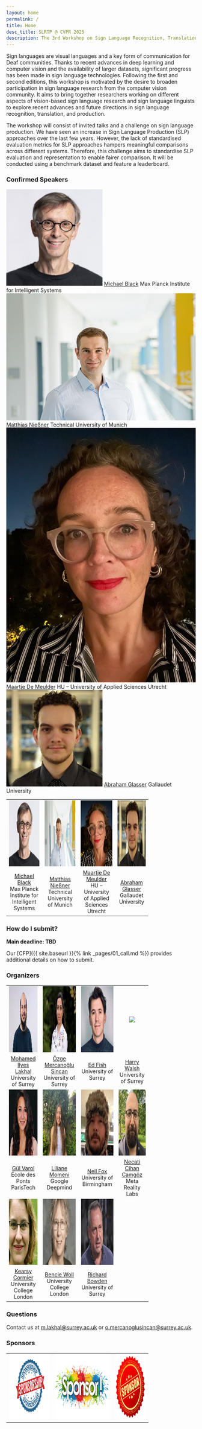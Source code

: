 ```yaml
---
layout: home
permalink: /
title: Home
desc_title: SLRTP @ CVPR 2025
description: The 3rd Workshop on Sign Language Recognition, Translation and Production
---
```


Sign languages are visual languages and a key form of communication for Deaf communities. Thanks to recent advances in deep learning and computer vision and the availability of larger datasets, significant progress has been made in sign language technologies. Following the first and second editions, this workshop is motivated by the desire to broaden participation in sign language research from the computer vision community. It aims to bring together researchers working on different aspects of vision-based sign language research and sign language linguists to explore recent advances and future directions in sign language recognition, translation, and production.

The workshop will consist of invited talks and a challenge on sign language production. We have seen an increase in Sign Language Production (SLP) approaches over the last few
years. However, the lack of standardised evaluation metrics for SLP approaches hampers meaningful comparisons across different systems. Therefore, this challenge aims to standardise SLP evaluation and representation to enable fairer comparison. It will be conducted using a benchmark dataset and feature a leaderboard.

### Confirmed Speakers

<div class="users-cards">
  <div class="user-card">
    <img src="assets/img/speaker_Michael_Black.jpg" class="user-image" alt="Michael Black">
    <a class="user-name" href="https://ps.is.mpg.de/person/black">Michael Black</a>
    <span>Max Planck Institute for Intelligent Systems</span>
  </div>
  <div class="user-card">
    <img src="assets/img/speaker_Matthias_Niessner.jpg" class="user-image" alt="Matthias Nießner">
    <a class="user-name" href="https://www.niessnerlab.org/index.html">Matthias Nießner</a>
    <span>Technical University of Munich</span>
  </div>
  <div class="user-detail">
    <img src="assets/img/speaker_MaartjeDeMeulder.jpg" class="user-image" alt="Maartje De Meulder">
    <a class="user-name" href="https://maartjedemeulder.be">Maartje De Meulder</a>
    <span>HU – University of Applied Sciences Utrecht</span>
  </div>
  <div class="user-card">
    <img src="assets/img/speaker_Abraham_Glasser.jpg" class="user-image" alt="Abraham Glasser">
    <a class="user-name" href="https://abrahamglasser.com">Abraham Glasser</a>
    <span>Gallaudet University</span>
  </div>
</div>


<table style="width:75%">
  <tr>
    <td style="text-align:center"><img src="assets/img/speaker_Michael_Black.jpg" height="175"></td>
    <td style="text-align:center"><img src="assets/img/speaker_Matthias_Niessner.jpg" height="175"></td>
    <td style="text-align:center"><img src="assets/img/speaker_MaartjeDeMeulder.jpg" height="175"></td>
    <td style="text-align:center"><img src="assets/img/speaker_Abraham_Glasser.jpg" height="175"></td>
  </tr>
  <tr>
  <td style="text-align:center"><a href="https://ps.is.mpg.de/person/black">Michael Black</a> <br> Max Planck Institute for Intelligent Systems</td>
    <td style="text-align:center"><a href="https://www.niessnerlab.org/index.html">Matthias Nießner</a> <br> Technical University of Munich</td>
    <td style="text-align:center"><a href="https://maartjedemeulder.be">Maartje De Meulder</a> <br> HU – University of Applied Sciences Utrecht</td>
    <td style="text-align:center"><a href="https://abrahamglasser.com">Abraham Glasser</a> <br> Gallaudet University</td>
  </tr>
</table>

### How do I submit?

**Main deadline: TBD**

Our [CFP]({{ site.baseurl }}{% link _pages/01_call.md %}) provides additional details on how to submit.

### Organizers

<table style="width:75%">
  <tr>
    <td style="text-align:center"><img src="assets/img/org_lakhal.jpg" height="175"></td>
    <td style="text-align:center"><img src="assets/img/org_sincan.jpeg" height="175"></td>
    <td style="text-align:center"><img src="assets/img/org_fish.jpeg" height="175"></td>
    <td style="text-align:center"><img src="assets/img/org_walsh.jpg" height="175"></td>
  </tr>
  <tr>
    <td style="text-align:center"><a href="https://mlakhal.github.io">Mohamed Ilyes Lakhal</a> <br> University of Surrey</td>
    <td style="text-align:center"><a href="https://scholar.google.com/citations?user=nACVfjYAAAAJ&hl=de">Özge Mercanoğlu Sincan</a> <br> University of Surrey</td>
    <td style="text-align:center"><a href="https://ed-fish.github.io">Ed Fish</a> <br> University of Surrey</td>
    <td style="text-align:center"><a href="https://scholar.google.com/citations?user=0H4urUIAAAAJ&hl=en">Harry Walsh</a> <br> University of Surrey</td>
  </tr>
  <tr>
  <td style="text-align:center"><img src="assets/img/org_varol.jpg" height="175"></td>
    <td style="text-align:center"><img src="assets/img/org_momeni.jpg" height="175"></td>
    <td style="text-align:center"><img src="assets/img/org_fox.jpg" height="175"></td>
    <td style="text-align:center"><img src="assets/img/org_Camgoz.jpg" height="175"></td>
  </tr>
  <tr>
    <td style="text-align:center"><a href="https://gulvarol.github.io">Gül Varol</a> <br> École des Ponts ParisTech</td>
    <td style="text-align:center"><a href="https://www.robots.ox.ac.uk/~liliane/">Liliane Momeni</a> <br> Google Deepmind</td>
    <td style="text-align:center"><a href="https://research.birmingham.ac.uk/en/persons/neil-fox">Neil Fox</a> <br> University of Birmingham</td>
    <td style="text-align:center"><a href="https://www.cihancamgoz.com">Necati Cihan Camgöz</a> <br> Meta Reality Labs</td>
  </tr>
  <tr>
    <td style="text-align:center"><img src="assets/img/org_cormier.jpg" height="175"></td>
    <td style="text-align:center"><img src="assets/img/org_woll.jpg" height="175"></td>
    <td style="text-align:center"><img src="assets/img/org_bowden.jpg" height="175"></td>
  </tr>
  <tr>
    <td style="text-align:center"><a href="https://sites.google.com/view/kearsy/">Kearsy Cormier</a> <br> University College London</td>
    <td style="text-align:center"><a href="https://profiles.ucl.ac.uk/7678-bencie-woll">Bencie Woll</a> <br> University College London</td>
    <td style="text-align:center"><a href="https://scholar.google.co.uk/citations?user=mvvgDvcAAAAJ&hl=en">Richard Bowden</a> <br> University of Surrey</td>
  </tr>
</table>

### Questions

Contact us at [m.lakhal@surrey.ac.uk](mailto:m.lakhal@surrey.ac.uk) or [o.mercanoglusincan@surrey.ac.uk](o.mercanoglusincan@surrey.ac.uk).

### Sponsors

<table style="width:75%">
  <tr>
    <td style="text-align:center"><img src="assets/img/sponsor1.png" height="175"></td>
    <td style="text-align:center"><img src="assets/img/sponsor2.jpg" height="175"></td>
    <td style="text-align:center"><img src="assets/img/sponsor3.jpg" height="175"></td>
  </tr>
</table>